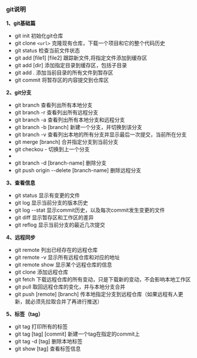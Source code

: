 ### git说明

**1、git基础篇**

- git init 初始化git仓库
- git clone `<url>`  克隆现有仓库，下载一个项目和它的整个代码历史
- git status 检查当前文件状态
- git add [file1] [file2] 跟踪新文件,将指定文件添加到缓存区
- git add [dir] 添加指定目录到缓存区，包括子目录
- git add . 添加当前目录的所有文件到暂存区
- git commit 将暂存区的内容提交到仓库区

**2、git分支**

- git branch 查看列出所有本地分支
- git branch -r 查看列出所有远程分支
- git branch -a 查看列出所有本地分支和远程分支
- git branch -b [branch] 新建一个分支，并切换到该分支
- git branch -v 查看列出本地的所有分支并显示最后一次提交，当前所在分支
- git merge [branch] 合并指定分支到当前分支
- git checkou - 切换到上一个分支
- 
- git branch -d [branch-name] 删除分支
- git push origin --delete [branch-name] 删除远程分支

**3、查看信息**

- git status 显示有变更的文件
- git log 显示当前分支的版本历史
- git log --stat 显示commit历史，以及每次commit发生变更的文件
- git diff 显示暂存区和工作区的差异
- git reflog 显示当前分支的最近几次提交

**4、远程同步**

- git remote 列出已经存在的远程仓库
- git remote -v 显示所有远程仓库和对应的地址
- git remote show 显示某个远程仓库的信息
- git clone 添加远程仓库
- git fetch 下载远程仓库的所有变动，只是下载新的变动，不会影响本地工作区
- git pull 取回远程仓库的变化，并与本地分支合并
- git push [remote] [branch] 传本地指定分支到远程仓库（如果远程有人更新，就必须先拉取合并了再进行推送）

**5、标签（tag）**

- git tag 打印所有的标签
- git tag [tag] [commit] 新建一个tag在指定的commit上
- git tag -d [tag] 删除本地标签
- git show [tag] 查看标签信息